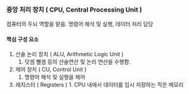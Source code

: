 ### 중앙 처리 장치 ( CPU, Central Processing Unit )
컴퓨터의 두뇌 역할을 맡음. 명령어 해석 및 실행, 데이터 처리 담당
#### 핵심 구성 요소
1. 산술 논리 장치 ( ALU, Arithmetic Logic Unit ) 
	1. 덧셈 뺄셈 등의 산술연산 및 논리 연산을 수행함.
2. 제어 장치 ( CU, Control Unit ) 
	1. 명령어 해석 및 실행을 제어
3. 레지스터 ( Registers ) 1. CPU 내에서 데이터를 임시 저장하는 작은 메모리